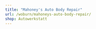 ```yaml
---
title: "Mahoney's Auto Body Repair"
url: /woburn/mahoneys-auto-body-repair/
shop: Autowerkstatt
---
```

